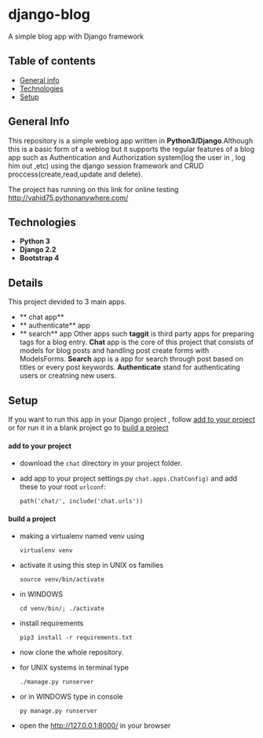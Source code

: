 # django-blog

A simple blog app with Django framework


## Table of contents
* [General info](#general-info)
* [Technologies](#technologies)
* [Setup](#setup)


## General Info
This repository is a simple weblog app written in **Python3/Django**.Although this is a basic form of a weblog but it supports the regular features of a blog app such as Authentication and Authorization system(log the user in , log him out ,etc) using the django session framework and CRUD proccess(create,read,update and delete).


The project has running on this link for online testing  http://vahid75.pythonanywhere.com/



## Technologies
* **Python 3**
* **Django 2.2**
* **Bootstrap 4**









## Details


This project devided to 3 main apps.
* ** chat app**
* ** authenticate** app
* ** search** app
Other apps such **taggit** is third party apps for preparing tags for a blog entry.
**Chat** app is the core of this project that consists of models for blog posts and handling post create forms with ModelsForms.
**Search** app is a app for search through post based on titles or every post keywords.
**Authenticate** stand for authenticating users or creatning new users.  





## Setup



If you want to run this app in your Django project , follow [add to your project](#add-to-your-project) or for run it in a blank project go to [build a project](#build-a-project)



#### add to your project

- download the ```chat```  directory in your project folder.

- add app to your project settings.py ```chat.apps.ChatConfig)``` and add these to your root ```urlconf```:

  ```path('chat/', include('chat.urls'))```



#### build a project

- making a virtualenv named venv using 

  ```virtualenv venv ```	
  
- activate it using this step in UNIX os families

  ```source venv/bin/activate```
  
- in WINDOWS

  ```cd venv/bin/; ./activate```
  
- install requirements 
  

  ```pip3 install -r requirements.txt```

- now clone the whole repository.
- for UNIX systems in terminal type

  ```./manage.py runserver```
  
- or in WINDOWS type in console 

  ```py manage.py runserver```
  
- open the http://127.0.0.1:8000/ in your browser
